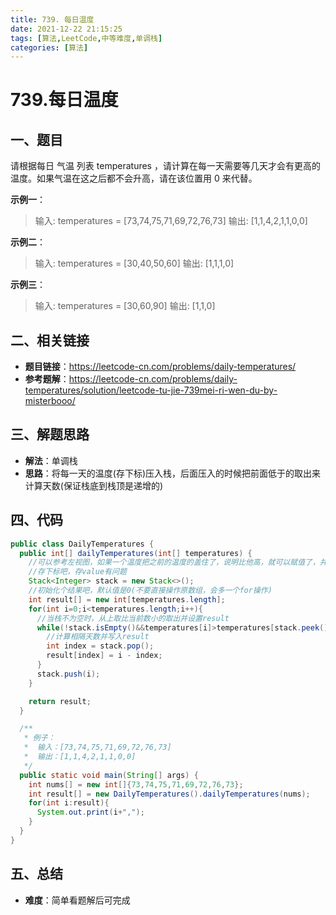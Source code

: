 ```yaml
---
title: 739. 每日温度
date: 2021-12-22 21:15:25
tags: [算法,LeetCode,中等难度,单调栈]
categories: [算法]
---
```


# 739.每日温度
## 一、题目
请根据每日 气温 列表 temperatures ，请计算在每一天需要等几天才会有更高的温度。如果气温在这之后都不会升高，请在该位置用 0 来代替。

**示例一**：
>输入: temperatures = [73,74,75,71,69,72,76,73]
>输出: [1,1,4,2,1,1,0,0]

**示例二**：
>输入: temperatures = [30,40,50,60]
>输出: [1,1,1,0]

**示例三**：
>输入: temperatures = [30,60,90]
>输出: [1,1,0]


## 二、相关链接
* **题目链接**：https://leetcode-cn.com/problems/daily-temperatures/
* **参考题解**：https://leetcode-cn.com/problems/daily-temperatures/solution/leetcode-tu-jie-739mei-ri-wen-du-by-misterbooo/

## 三、解题思路
* **解法**：单调栈
* **思路**：将每一天的温度(存下标)压入栈，后面压入的时候把前面低于的取出来计算天数(保证栈底到栈顶是递增的)

## 四、代码
```java
public class DailyTemperatures {
  public int[] dailyTemperatures(int[] temperatures) {
    //可以参考左视图，如果一个温度把之前的温度的盖住了，说明比他高，就可以赋值了，并移除状态
    //存下标吧，存value有问题
    Stack<Integer> stack = new Stack<>();
    //初始化个结果吧，默认值是0(不要直接操作原数组，会多一个for操作)
    int result[] = new int[temperatures.length];
    for(int i=0;i<temperatures.length;i++){
      //当栈不为空时，从上取比当前数小的取出并设置result
      while(!stack.isEmpty()&&temperatures[i]>temperatures[stack.peek()]){
        //计算相隔天数并写入result
        int index = stack.pop();
        result[index] = i - index;
      }
      stack.push(i);
    }

    return result;
  }

  /**
   * 例子：
   *  输入：[73,74,75,71,69,72,76,73]
   *  输出：[1,1,4,2,1,1,0,0]
   */
  public static void main(String[] args) {
    int nums[] = new int[]{73,74,75,71,69,72,76,73};
    int result[] = new DailyTemperatures().dailyTemperatures(nums);
    for(int i:result){
      System.out.print(i+",");
    }
  }
}

```

## 五、总结
* **难度**：简单看题解后可完成